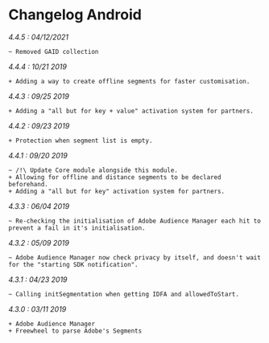 Changelog Android
=================

*4.4.5 : 04/12/2021*

	~ Removed GAID collection

*4.4.4 : 10/21 2019*

	+ Adding a way to create offline segments for faster customisation.

*4.4.3 : 09/25 2019*

	+ Adding a "all but for key + value" activation system for partners.

*4.4.2 : 09/23 2019*

	+ Protection when segment list is empty.

*4.4.1 : 09/20 2019*

    ~ /!\ Update Core module alongside this module.
    + Allowing for offline and distance segments to be declared beforehand.
    + Adding a "all but for key" activation system for partners.

*4.3.3 : 06/04 2019*

    ~ Re-checking the initialisation of Adobe Audience Manager each hit to prevent a fail in it's initialisation.


*4.3.2 : 05/09 2019*

	~ Adobe Audience Manager now check privacy by itself, and doesn't wait for the "starting SDK notification".


*4.3.1 : 04/23 2019*

    ~ Calling initSegmentation when getting IDFA and allowedToStart.


*4.3.0 : 03/11 2019*

	+ Adobe Audience Manager
	+ Freewheel to parse Adobe's Segments
